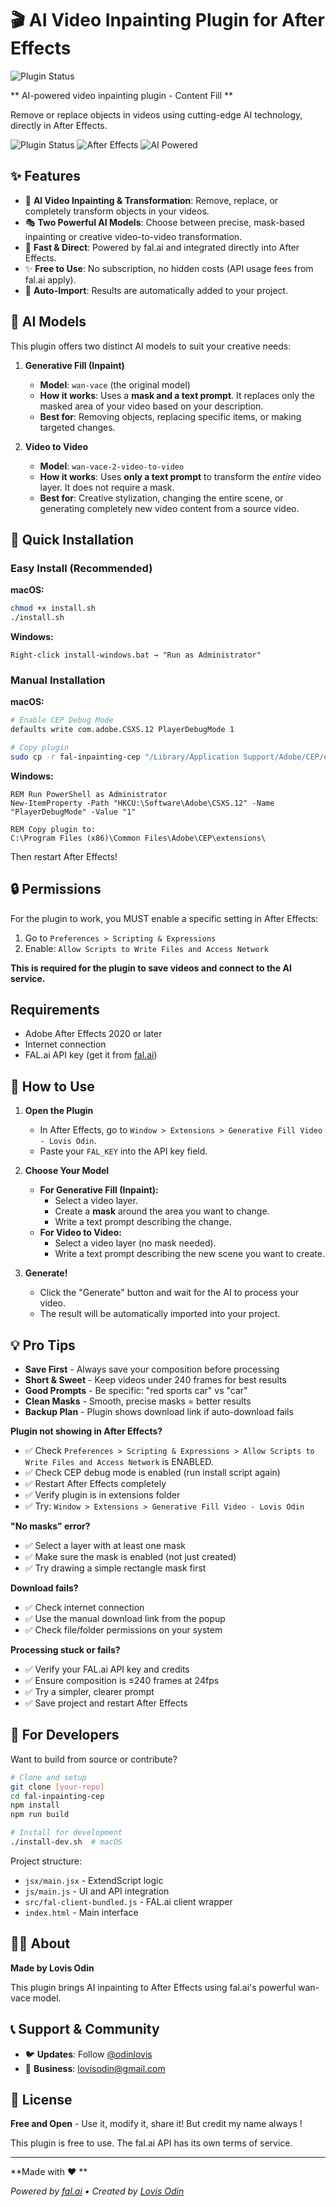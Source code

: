 # 🎬 AI Video Inpainting Plugin for After Effects

![Plugin Status](https://img.shields.io/badge/Status-Free%20&%20Working-green)

** AI-powered video inpainting plugin - Content Fill **

Remove or replace objects in videos using cutting-edge AI technology, directly in After Effects.

![Plugin Status](https://img.shields.io/badge/Status-Free%20&%20Working-green)
![After Effects](https://img.shields.io/badge/After_Effects-2020+-blue)
![AI Powered](https://img.shields.io/badge/AI-fal.ai-purple)

## ✨ Features

- 🎨 **AI Video Inpainting & Transformation**: Remove, replace, or completely transform objects in your videos.
- 🎭 **Two Powerful AI Models**: Choose between precise, mask-based inpainting or creative video-to-video transformation.
- 🚀 **Fast & Direct**: Powered by fal.ai and integrated directly into After Effects.
- ✨ **Free to Use**: No subscription, no hidden costs (API usage fees from fal.ai apply).
- 🔄 **Auto-Import**: Results are automatically added to your project.

## 🤖 AI Models

This plugin offers two distinct AI models to suit your creative needs:

1.  **Generative Fill (Inpaint)**
    -   **Model**: `wan-vace` (the original model)
    -   **How it works**: Uses a **mask and a text prompt**. It replaces only the masked area of your video based on your description.
    -   **Best for**: Removing objects, replacing specific items, or making targeted changes.

2.  **Video to Video**
    -   **Model**: `wan-vace-2-video-to-video`
    -   **How it works**: Uses **only a text prompt** to transform the *entire* video layer. It does not require a mask.
    -   **Best for**: Creative stylization, changing the entire scene, or generating completely new video content from a source video.



## 🚀 Quick Installation

### Easy Install (Recommended)

**macOS:**
```bash
chmod +x install.sh
./install.sh
```

**Windows:**
```batch
Right-click install-windows.bat → "Run as Administrator"
```

### Manual Installation

**macOS:**
```bash
# Enable CEP Debug Mode
defaults write com.adobe.CSXS.12 PlayerDebugMode 1

# Copy plugin
sudo cp -r fal-inpainting-cep "/Library/Application Support/Adobe/CEP/extensions/com.lovisodin.generativefill"
```

**Windows:**
```batch
REM Run PowerShell as Administrator
New-ItemProperty -Path "HKCU:\Software\Adobe\CSXS.12" -Name "PlayerDebugMode" -Value "1"

REM Copy plugin to:
C:\Program Files (x86)\Common Files\Adobe\CEP\extensions\
```

Then restart After Effects!

## 🔒 Permissions

For the plugin to work, you MUST enable a specific setting in After Effects:

1.  Go to `Preferences > Scripting & Expressions`
2.  Enable: `Allow Scripts to Write Files and Access Network`

**This is required for the plugin to save videos and connect to the AI service.**

## Requirements

- Adobe After Effects 2020 or later
- Internet connection
- FAL.ai API key (get it from [fal.ai](https://fal.ai))

## 🎯 How to Use

1. **Open the Plugin**
   - In After Effects, go to `Window > Extensions > Generative Fill Video - Lovis Odin`.
   - Paste your `FAL_KEY` into the API key field.

2. **Choose Your Model**
   - **For Generative Fill (Inpaint):**
     - Select a video layer.
     - Create a **mask** around the area you want to change.
     - Write a text prompt describing the change.
   - **For Video to Video:**
     - Select a video layer (no mask needed).
     - Write a text prompt describing the new scene you want to create.

3. **Generate!**
   - Click the "Generate" button and wait for the AI to process your video.
   - The result will be automatically imported into your project.

## 💡 Pro Tips

- **Save First** - Always save your composition before processing
- **Short & Sweet** - Keep videos under 240 frames for best results
- **Good Prompts** - Be specific: "red sports car" vs "car"
- **Clean Masks** - Smooth, precise masks = better results
- **Backup Plan** - Plugin shows download link if auto-download fails



**Plugin not showing in After Effects?**
- ✅ Check `Preferences > Scripting & Expressions > Allow Scripts to Write Files and Access Network` is ENABLED.
- ✅ Check CEP debug mode is enabled (run install script again)
- ✅ Restart After Effects completely
- ✅ Verify plugin is in extensions folder
- ✅ Try: `Window > Extensions > Generative Fill Video - Lovis Odin`

**"No masks" error?**
- ✅ Select a layer with at least one mask
- ✅ Make sure the mask is enabled (not just created)
- ✅ Try drawing a simple rectangle mask first

**Download fails?**
- ✅ Check internet connection
- ✅ Use the manual download link from the popup
- ✅ Check file/folder permissions on your system

**Processing stuck or fails?**
- ✅ Verify your FAL.ai API key and credits
- ✅ Ensure composition is ≤240 frames at 24fps
- ✅ Try a simpler, clearer prompt
- ✅ Save project and restart After Effects

## 🔧 For Developers

Want to build from source or contribute?

```bash
# Clone and setup
git clone [your-repo]
cd fal-inpainting-cep
npm install
npm run build

# Install for development  
./install-dev.sh  # macOS
```

Project structure:
- `jsx/main.jsx` - ExtendScript logic
- `js/main.js` - UI and API integration  
- `src/fal-client-bundled.js` - FAL.ai client wrapper
- `index.html` - Main interface

## 🙋‍♂️ About

**Made by Lovis Odin** 

 This plugin brings AI inpainting to After Effects using fal.ai's powerful wan-vace model.


## 📞 Support & Community


- 🐦 **Updates**: Follow [@odinlovis](https://twitter.com/odinlovis)
- 📧 **Business**: lovisodin@gmail.com

## 📄 License

**Free and Open** - Use it, modify it, share it! But credit my name always ! 

This plugin is free to use. The fal.ai API has its own terms of service.

---

**Made with ❤️ **

*Powered by [fal.ai](https://fal.ai) • Created by [Lovis Odin](https://lovis.io)*